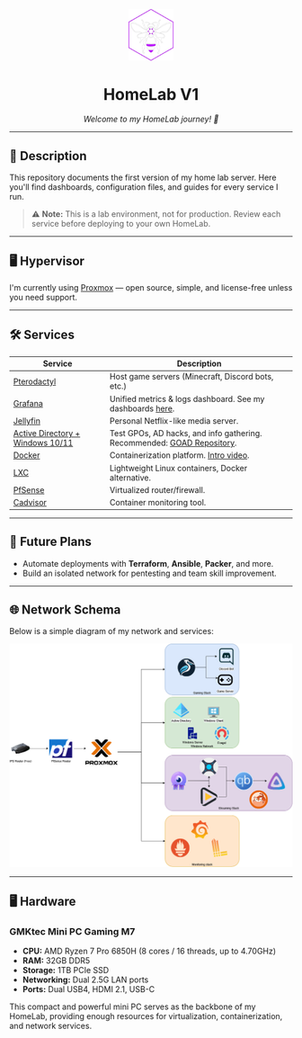 
<p align="center">
    <img src="src/img/Logo.png" width="80" alt="HomeLab Logo" />
</p>

<h1 align="center">HomeLab V1</h1>

<p align="center">
    <em>Welcome to my HomeLab journey! 🚀</em>
</p>

---

## 📝 Description

This repository documents the first version of my home lab server. Here you'll find dashboards, configuration files, and guides for every service I run.

> ⚠️ **Note:** This is a lab environment, not for production. Review each service before deploying to your own HomeLab.

---

## 🖥️ Hypervisor

I'm currently using [Proxmox](https://www.proxmox.com/en/) — open source, simple, and license-free unless you need support.

---

## 🛠️ Services

| Service | Description |
|---------|-------------|
| [Pterodactyl](https://pterodactyl.io/) | Host game servers (Minecraft, Discord bots, etc.) |
| [Grafana](https://grafana.com/) | Unified metrics & logs dashboard. See my dashboards [here](https://github.com/DrTableBasse/HomeLabV1/tree/master/Grafana/Dashboard). |
| [Jellyfin](https://jellyfin.org/) | Personal Netflix-like media server. |
| [Active Directory + Windows 10/11](https://learn.microsoft.com/en-us/windows-server/identity/ad-ds/get-started/virtual-dc/active-directory-domain-services-overview) | Test GPOs, AD hacks, and info gathering. Recommended: [GOAD Repository](https://github.com/Orange-Cyberdefense/GOAD). |
| [Docker](https://www.docker.com/) | Containerization platform. [Intro video](https://www.youtube.com/watch?v=_dfLOzuIg2o). |
| [LXC](https://linuxcontainers.org/) | Lightweight Linux containers, Docker alternative. |
| [PfSense](https://www.pfsense.org/) | Virtualized router/firewall. |
| [Cadvisor](https://github.com/google/cadvisor) | Container monitoring tool. |

---

## 🚀 Future Plans

- Automate deployments with **Terraform**, **Ansible**, **Packer**, and more.
- Build an isolated network for pentesting and team skill improvement.

---

## 🌐 Network Schema

Below is a simple diagram of my network and services:

<p align="center">
    <img src="src/img/Network.png" alt="Network Schema" />
</p>

---

## 🖥️ Hardware

### GMKtec Mini PC Gaming M7

- **CPU:** AMD Ryzen 7 Pro 6850H (8 cores / 16 threads, up to 4.70GHz)
- **RAM:** 32GB DDR5
- **Storage:** 1TB PCIe SSD
- **Networking:** Dual 2.5G LAN ports
- **Ports:** Dual USB4, HDMI 2.1, USB-C

This compact and powerful mini PC serves as the backbone of my HomeLab, providing enough resources for virtualization, containerization, and network services.